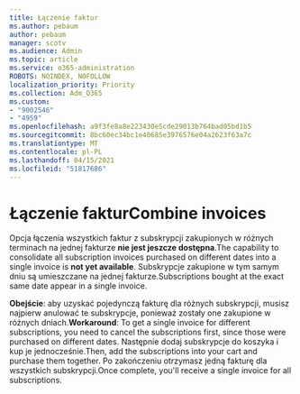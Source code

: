 ```yaml
---
title: Łączenie faktur
ms.author: pebaum
author: pebaum
manager: scotv
ms.audience: Admin
ms.topic: article
ms.service: o365-administration
ROBOTS: NOINDEX, NOFOLLOW
localization_priority: Priority
ms.collection: Adm_O365
ms.custom:
- "9002546"
- "4959"
ms.openlocfilehash: a9f3fe8a8e223430e5cde29013b764bad05bd1b5
ms.sourcegitcommit: 8bc60ec34bc1e40685e3976576e04a2623f63a7c
ms.translationtype: MT
ms.contentlocale: pl-PL
ms.lasthandoff: 04/15/2021
ms.locfileid: "51817686"
---
```

# <a name="combine-invoices"></a><span data-ttu-id="21afd-102">Łączenie faktur</span><span class="sxs-lookup"><span data-stu-id="21afd-102">Combine invoices</span></span>

<span data-ttu-id="21afd-103">Opcja łączenia wszystkich faktur z subskrypcji zakupionych w różnych terminach na jednej fakturze **nie jest jeszcze dostępna**.</span><span class="sxs-lookup"><span data-stu-id="21afd-103">The capability to consolidate all subscription invoices purchased on different dates into a single invoice is **not yet available**.</span></span> <span data-ttu-id="21afd-104">Subskrypcje zakupione w tym samym dniu są umieszczane na jednej fakturze.</span><span class="sxs-lookup"><span data-stu-id="21afd-104">Subscriptions bought at the exact same date appear in a single invoice.</span></span>

<span data-ttu-id="21afd-105">**Obejście**: aby uzyskać pojedynczą fakturę dla różnych subskrypcji, musisz najpierw anulować te subskrypcje, ponieważ zostały one zakupione w różnych dniach.</span><span class="sxs-lookup"><span data-stu-id="21afd-105">**Workaround**: To get a single invoice for different subscriptions, you need to cancel the subscriptions first, since those were purchased on different dates.</span></span> <span data-ttu-id="21afd-106">Następnie dodaj subskrypcje do koszyka i kup je jednocześnie.</span><span class="sxs-lookup"><span data-stu-id="21afd-106">Then, add the subscriptions into your cart and purchase them together.</span></span> <span data-ttu-id="21afd-107">Po zakończeniu otrzymasz jedną fakturę dla wszystkich subskrypcji.</span><span class="sxs-lookup"><span data-stu-id="21afd-107">Once complete, you'll receive a single invoice for all subscriptions.</span></span>
